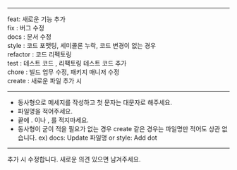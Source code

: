 * * *
feat: 새로운 기능 추가 \
fix : 버그 수정 \
docs : 문서 수정 \
style : 코드 포맷팅, 세미콜론 누락, 코드 변경이 없는 경우 \
refactor : 코드 리펙토링 \
test : 테스트 코드 , 리팩토링 테스트 코드 추가 \
chore : 빌드 업무 수정, 패키지 매니저 수정 \
create : 새로운 파일 추가 시

* * * 

- 동사형으로 메세지를 작성하고 첫 문자는 대문자로 해주세요.
- 파일명을 적어주세요.
- 끝에 . 이나 , 를 적지마세요.
- 동사형이 굳이 적을 필요가 없는 경우 create 같은 경우는 파일명만 적어도 상관 없습니다.
ex) docs: Update 파일명 or style: Add dot

* * *
추가 시 수정합니다. 새로운 의견 있으면 남겨주세요.
